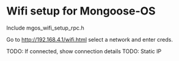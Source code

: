 # Wifi setup for Mongoose-OS

Include mgos_wifi_setup_rpc.h

Go to http://192.168.4.1/wifi.html select a network and enter creds.

TODO: If connected, show connection details
TODO: Static IP
